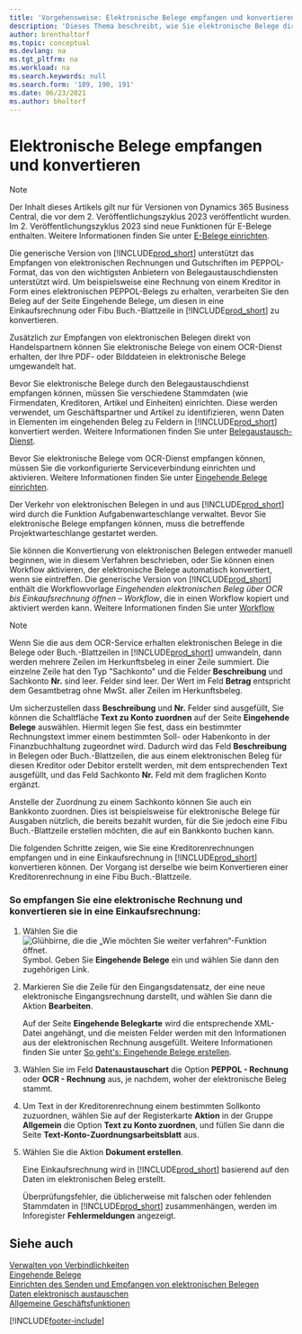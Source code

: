 ```yaml
---
title: 'Vorgehensweise: Elektronische Belege empfangen und konvertieren'
description: 'Dieses Thema beschreibt, wie Sie elektronische Belege direkt von Handelspartnern oder von einem OCR-Dienst empfangen können.'
author: brentholtorf
ms.topic: conceptual
ms.devlang: na
ms.tgt_pltfrm: na
ms.workload: na
ms.search.keywords: null
ms.search.form: '189, 190, 191'
ms.date: 06/23/2021
ms.author: bholtorf
---
```

# <a name="receive-and-convert-electronic-documents"></a>Elektronische Belege empfangen und konvertieren

> [!NOTE]
> Der Inhalt dieses Artikels gilt nur für Versionen von Dynamics 365 Business Central, die vor dem 2. Veröffentlichungszyklus 2023 veröffentlicht wurden. Im 2. Veröffentlichungszyklus 2023 sind neue Funktionen für E-Belege enthalten. Weitere Informationen finden Sie unter [E-Belege einrichten](finance-how-setup-edocuments.md). 


Die generische Version von [!INCLUDE[prod_short](includes/prod_short.md)] unterstützt das Empfangen von elektronischen Rechnungen und Gutschriften im PEPPOL-Format, das von den wichtigsten Anbietern von Belegaustauschdiensten unterstützt wird. Um beispielsweise eine Rechnung von einem Kreditor in Form eines elektronischen PEPPOL-Belegs zu erhalten, verarbeiten Sie den Beleg auf der Seite Eingehende Belege, um diesen in eine Einkaufsrechnung oder Fibu Buch.-Blattzeile in [!INCLUDE[prod_short](includes/prod_short.md)] zu konvertieren.

Zusätzlich zur Empfangen von elektronischen Belegen direkt von Handelspartnern können Sie elektronische Belege von einem OCR-Dienst erhalten, der Ihre PDF- oder Bilddateien in elektronische Belege umgewandelt hat.  

Bevor Sie elektronische Belege durch den Belegaustauschdienst empfangen können, müssen Sie verschiedene Stammdaten (wie Firmendaten, Kreditoren, Artikel und Einheiten) einrichten. Diese werden verwendet, um Geschäftspartner und Artikel zu identifizieren, wenn Daten in Elementen im eingehenden Beleg zu Feldern in [!INCLUDE[prod_short](includes/prod_short.md)] konvertiert werden. Weitere Informationen finden Sie unter [Belegaustausch-Dienst](across-how-to-set-up-a-document-exchange-service.md).  

Bevor Sie elektronische Belege vom OCR-Dienst empfangen können, müssen Sie die vorkonfigurierte Serviceverbindung einrichten und aktivieren. Weitere Informationen finden Sie unter [Eingehende Belege einrichten](across-how-setup-income-documents.md).  

Der Verkehr von elektronischen Belegen in und aus [!INCLUDE[prod_short](includes/prod_short.md)] wird durch die Funktion Aufgabenwarteschlange verwaltet. Bevor Sie elektronische Belege empfangen können, muss die betreffende Projektwarteschlange gestartet werden.  

Sie können die Konvertierung von elektronischen Belegen entweder manuell beginnen, wie in diesem Verfahren beschrieben, oder Sie können einen Workflow aktivieren, der elektronische Belege automatisch konvertiert, wenn sie eintreffen. Die generische Version von [!INCLUDE[prod_short](includes/prod_short.md)] enthält die Workflowvorlage *Eingehenden elektronischen Beleg über OCR bis Einkaufsrechnung öffnen – Workflow*, die in einen Workflow kopiert und aktiviert werden kann. Weitere Informationen finden Sie unter [Workflow](across-workflow.md)  

> [!NOTE]  
> Wenn Sie die aus dem OCR-Service erhalten elektronischen Belege in die Belege oder Buch.-Blattzeilen in [!INCLUDE[prod_short](includes/prod_short.md)] umwandeln, dann werden mehrere Zeilen im Herkunftsbeleg in einer Zeile summiert. Die einzelne Zeile hat den Typ "Sachkonto" und die Felder **Beschreibung** und Sachkonto **Nr.** sind leer. Felder sind leer. Der Wert im Feld **Betrag** entspricht dem Gesamtbetrag ohne MwSt. aller Zeilen im Herkunftsbeleg.  
>
> Um sicherzustellen dass **Beschreibung** und **Nr.** Felder sind ausgefüllt, Sie können die Schaltfläche **Text zu Konto zuordnen** auf der Seite **Eingehende Belege** auswählen. Hiermit legen Sie fest, dass ein bestimmter Rechnungstext immer einem bestimmten Soll- oder Habenkonto in der Finanzbuchhaltung zugeordnet wird. Dadurch wird das Feld **Beschreibung** in Belegen oder Buch.-Blattzeilen, die aus einem elektronischen Beleg für diesen Kreditor oder Debitor erstellt werden, mit dem entsprechenden Text ausgefüllt, und das Feld Sachkonto **Nr.** Feld mit dem fraglichen Konto ergänzt.  
>
> Anstelle der Zuordnung zu einem Sachkonto können Sie auch ein Bankkonto zuordnen. Dies ist beispielsweise für elektronische Belege für Ausgaben nützlich, die bereits bezahlt wurden, für die Sie jedoch eine Fibu Buch.-Blattzeile erstellen möchten, die auf ein Bankkonto buchen kann.  

Die folgenden Schritte zeigen, wie Sie eine Kreditorenrechnungen empfangen und in eine Einkaufsrechnung in [!INCLUDE[prod_short](includes/prod_short.md)] konvertieren können. Der Vorgang ist derselbe wie beim Konvertieren einer Kreditorenrechnung in eine Fibu Buch.-Blattzeile.  

### <a name="to-receive-and-convert-an-electronic-invoice-to-a-purchase-invoice"></a>So empfangen Sie eine elektronische Rechnung und konvertieren sie in eine Einkaufsrechnung:

1. Wählen Sie die ![Glühbirne, die die „Wie möchten Sie weiter verfahren“-Funktion öffnet.](media/ui-search/search_small.png "Tell Me-Funktion") Symbol. Geben Sie **Eingehende Belege** ein und wählen Sie dann den zugehörigen Link.  

2. Markieren Sie die Zeile für den Eingangsdatensatz, der eine neue elektronische Eingangsrechnung darstellt, und wählen Sie dann die Aktion **Bearbeiten**.  

    Auf der Seite **Eingehende Belegkarte** wird die entsprechende XML-Datei angehängt, und die meisten Felder werden mit den Informationen aus der elektronischen Rechnung ausgefüllt. Weitere Informationen finden Sie unter [So geht's: Eingehende Belege erstellen](across-how-create-income-document-records.md).  

3. Wählen Sie im Feld **Datenaustauschart** die Option **PEPPOL - Rechnung** oder **OCR - Rechnung** aus, je nachdem, woher der elektronische Beleg stammt.  

4. Um Text in der Kreditorenrechnung einem bestimmten Sollkonto zuzuordnen, wählen Sie auf der Registerkarte **Aktion** in der Gruppe **Allgemein** die Option **Text zu Konto zuordnen**, und füllen Sie dann die Seite **Text-Konto-Zuordnungsarbeitsblatt** aus.  

5. Wählen Sie die Aktion **Dokument erstellen**.  

    Eine Einkaufsrechnung wird in [!INCLUDE[prod_short](includes/prod_short.md)] basierend auf den Daten im elektronischen Beleg erstellt.  

    Überprüfungsfehler, die üblicherweise mit falschen oder fehlenden Stammdaten in [!INCLUDE[prod_short](includes/prod_short.md)] zusammenhängen, werden im Inforegister **Fehlermeldungen** angezeigt.  

## <a name="see-also"></a>Siehe auch

[Verwalten von Verbindlichkeiten](payables-manage-payables.md)  
[Eingehende Belege](across-income-documents.md)  
[Einrichten des Senden und Empfangen von elektronischen Belegen](across-how-to-set-up-electronic-document-sending-and-receiving.md)  
[Daten elektronisch austauschen](across-data-exchange.md)   
[Allgemeine Geschäftsfunktionen](ui-across-business-areas.md)  


[!INCLUDE[footer-include](includes/footer-banner.md)]
